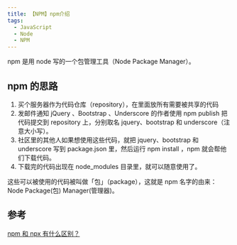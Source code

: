 ```yaml
---
title: 【NPM】npm介绍
tags:
  - JavaScript
  - Node
  - NPM
---
```


npm 是用 node 写的一个包管理工具（Node Package Manager）。

## npm 的思路

1. 买个服务器作为代码仓库（repository），在里面放所有需要被共享的代码
2. 发邮件通知 jQuery 、Bootstrap 、Underscore 的作者使用 npm publish 把代码提交到 repository 上，分别取名 jquery、bootstrap 和 underscore（注意大小写）。
3. 社区里的其他人如果想使用这些代码，就把 jquery、bootstrap 和 underscore 写到 package.json 里，然后运行 npm install ，npm 就会帮他们下载代码。
4. 下载完的代码出现在 node_modules 目录里，就可以随意使用了。

这些可以被使用的代码被叫做「包」（package），这就是 npm 名字的由来：Node Package(包) Manager(管理器)。

## 参考

[npm 和 npx 有什么区别？](https://www.zhihu.com/question/327989736/answer/787995048)
